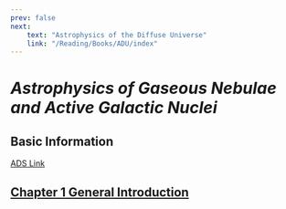 ```yaml
---
prev: false
next:
    text: "Astrophysics of the Diffuse Universe"
    link: "/Reading/Books/ADU/index"
---
```


# *Astrophysics of Gaseous Nebulae and Active Galactic Nuclei*

## Basic Information

[ADS Link](https://ui.adsabs.harvard.edu/abs/2006agna.book.....O/abstract)

## [Chapter 1 General Introduction](Chapter1.md)
